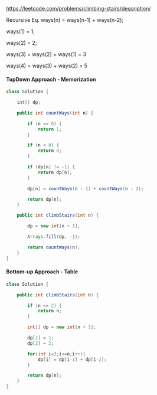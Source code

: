 https://leetcode.com/problems/climbing-stairs/description/

Recursive Eq. ways(n) = ways(n-1) +  ways(n-2);

ways(1) = 1;

ways(2) = 2;

ways(3) = ways(2) + ways(1) = 3

ways(4) = ways(3) + ways(2) = 5


#### TopDown Approach - Memorization

```java
class Solution {

    int[] dp;

    public int countWays(int n) {

        if (n == 0) {
            return 1;
        }

        if (n < 0) {
            return 0;
        }

        if (dp[n] != -1) {
            return dp[n];
        }

        dp[n] = countWays(n - 1) + countWays(n - 2);

        return dp[n];
    }

    public int climbStairs(int n) {

        dp = new int[n + 1];

        Arrays.fill(dp, -1);

        return countWays(n);
    }
}
```

#### Bottom-up Approach - Table

```java
class Solution {

    public int climbStairs(int n) {

        if (n <= 2) {
            return n;
        }

        int[] dp = new int[n + 1];

        dp[1] = 1;
        dp[2] = 2;

        for(int i=3;i<=n;i++){
            dp[i] = dp[i-1] + dp[i-2];
        }

        return dp[n];
    }
}
```